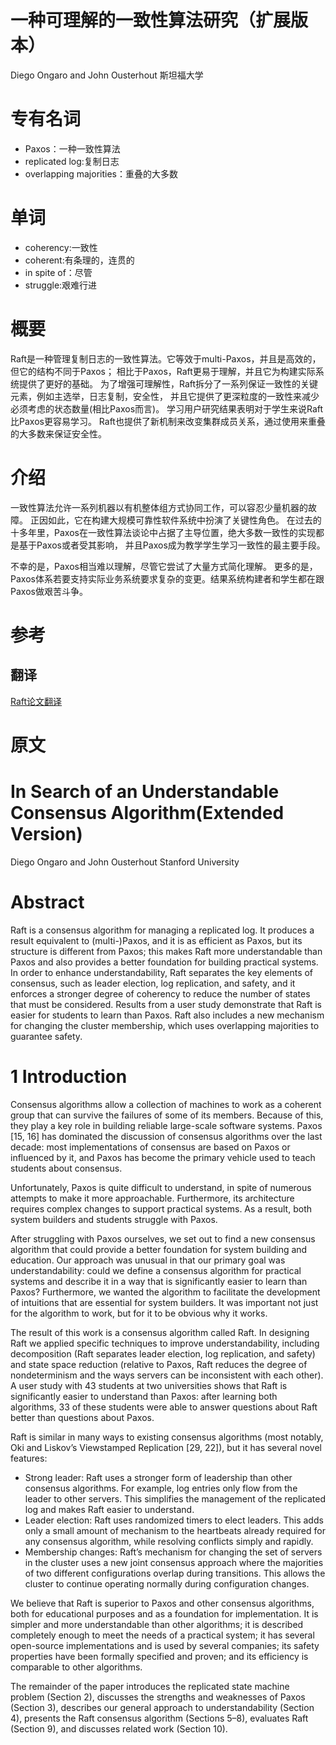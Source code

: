 # 一种可理解的一致性算法研究（扩展版本）
Diego Ongaro and John Ousterhout
斯坦福大学

# 专有名词
* Paxos：一种一致性算法
* replicated log:复制日志
* overlapping majorities：重叠的大多数
# 单词
* coherency:一致性
* coherent:有条理的，连贯的
* in spite of：尽管
* struggle:艰难行进
# 概要
Raft是一种管理复制日志的一致性算法。它等效于multi-Paxos，并且是高效的，但它的结构不同于Paxos；
相比于Paxos，Raft更易于理解，并且它为构建实际系统提供了更好的基础。
为了增强可理解性，Raft拆分了一系列保证一致性的关键元素，例如主选举，日志复制，安全性，
并且它提供了更深粒度的一致性来减少必须考虑的状态数量(相比Paxos而言)。
学习用户研究结果表明对于学生来说Raft比Paxos更容易学习。
Raft也提供了新机制来改变集群成员关系，通过使用来重叠的大多数来保证安全性。

# 介绍
一致性算法允许一系列机器以有机整体组方式协同工作，可以容忍少量机器的故障。
正因如此，它在构建大规模可靠性软件系统中扮演了关键性角色。
在过去的十多年里，Paxos在一致性算法谈论中占据了主导位置，绝大多数一致性的实现都是基于Paxos或者受其影响，
并且Paxos成为教学学生学习一致性的最主要手段。

不幸的是，Paxos相当难以理解，尽管它尝试了大量方式简化理解。
更多的是，Paxos体系若要支持实际业务系统要求复杂的变更。结果系统构建者和学生都在跟Paxos做艰苦斗争。
# 参考
## 翻译
[Raft论文翻译](https://willzhuang.github.io/2018/03/04/Raft%E8%AE%BA%E6%96%87%E7%BF%BB%E8%AF%91/)

# 原文
# In Search of an Understandable Consensus Algorithm(Extended Version)
Diego Ongaro and John Ousterhout
Stanford University
# Abstract
Raft is a consensus algorithm for managing a replicated
log. It produces a result equivalent to (multi-)Paxos, and
it is as efficient as Paxos, but its structure is different
from Paxos; this makes Raft more understandable than
Paxos and also provides a better foundation for building practical systems. 
In order to enhance understandability, Raft separates the key elements of consensus, such as
leader election, log replication, and safety, and it enforces
a stronger degree of coherency to reduce the number of
states that must be considered. Results from a user study
demonstrate that Raft is easier for students to learn than
Paxos. Raft also includes a new mechanism for changing
the cluster membership, which uses overlapping majorities to guarantee safety.

# 1 Introduction
Consensus algorithms allow a collection of machines
to work as a coherent group that can survive the failures of some of its members. Because of this, they play a
key role in building reliable large-scale software systems.
Paxos [15, 16] has dominated the discussion of consensus algorithms over the last decade: most implementations
of consensus are based on Paxos or influenced by it, and
Paxos has become the primary vehicle used to teach students about consensus.

Unfortunately, Paxos is quite difficult to understand, in
spite of numerous attempts to make it more approachable.
Furthermore, its architecture requires complex changes
to support practical systems. As a result, both system
builders and students struggle with Paxos.

After struggling with Paxos ourselves, we set out to
find a new consensus algorithm that could provide a better foundation for system building and education. Our approach was unusual in that our primary goal was understandability: could we define a consensus algorithm for
practical systems and describe it in a way that is significantly easier to learn than Paxos? Furthermore, we wanted
the algorithm to facilitate the development of intuitions
that are essential for system builders. It was important not
just for the algorithm to work, but for it to be obvious why
it works.

The result of this work is a consensus algorithm called
Raft. In designing Raft we applied specific techniques to
improve understandability, including decomposition (Raft
separates leader election, log replication, and safety) and
state space reduction (relative to Paxos, Raft reduces the
degree of nondeterminism and the ways servers can be inconsistent with each other). A user study with 43 students
at two universities shows that Raft is significantly easier
to understand than Paxos: after learning both algorithms,
33 of these students were able to answer questions about
Raft better than questions about Paxos.

Raft is similar in many ways to existing consensus algorithms (most notably, Oki and Liskov’s Viewstamped
Replication [29, 22]), but it has several novel features:
* Strong leader: Raft uses a stronger form of leadership than other consensus algorithms. For example,
log entries only flow from the leader to other servers.
This simplifies the management of the replicated log
and makes Raft easier to understand. 
* Leader election: Raft uses randomized timers to elect leaders. 
  This adds only a small amount of mechanism to the heartbeats already required for any consensus algorithm,
  while resolving conflicts simply and rapidly.  
* Membership changes: Raft’s mechanism for
  changing the set of servers in the cluster uses a new
  joint consensus approach where the majorities of
  two different configurations overlap during transitions. This allows the cluster to continue operating
  normally during configuration changes.

We believe that Raft is superior to Paxos and other consensus algorithms, both for educational purposes and as a
foundation for implementation. It is simpler and more understandable than other algorithms; it is described completely enough to meet the needs of a practical system;
it has several open-source implementations and is used
by several companies; its safety properties have been formally specified and proven; and its efficiency is comparable to other algorithms.

The remainder of the paper introduces the replicated
state machine problem (Section 2), discusses the strengths
and weaknesses of Paxos (Section 3), describes our general approach to understandability (Section 4), presents
the Raft consensus algorithm (Sections 5–8), evaluates
Raft (Section 9), and discusses related work (Section 10).

